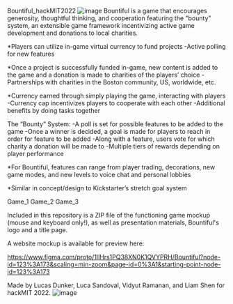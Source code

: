 Bountiful_hackMIT2022
![image](https://github.com/liamshen10/HackMIT-2022-Bountiful/assets/107076001/1700ed83-b53b-44f8-adb7-7290d84c92e3)
Bountiful is a game that encourages generosity, thoughtful thinking, and cooperation featuring the "bounty" system, an extensible game framework incentivizing active game development and donations to local charities.

*Players can utilize in-game virtual currency to fund projects -Active polling for new features

*Once a project is successfully funded in-game, new content is added to the game and a donation is made to charities of the players’ choice -Partnerships with charities in the Boston community, US, worldwide, etc.

*Currency earned through simply playing the game, interacting with players -Currency cap incentivizes players to cooperate with each other -Additional benefits by doing tasks together

The “Bounty” System: -A poll is set for possible features to be added to the game -Once a winner is decided, a goal is made for players to reach in order for feature to be added -Along with a feature, users vote for which charity a donation will be made to -Multiple tiers of rewards depending on player performance

*For Bountiful, features can range from player trading, decorations, new game modes, and new levels to voice chat and personal lobbies

*Similar in concept/design to Kickstarter’s stretch goal system

Game_1 Game_2 Game_3

Included in this repository is a ZIP file of the functioning game mockup (mouse and keyboard only!), as well as presentation materials, Bountiful's logo and a title page.

A website mockup is available for preview here:

https://www.figma.com/proto/1llHrs1PQ38XN0K1QVYPRH/Bountiful?node-id=123%3A173&scaling=min-zoom&page-id=0%3A1&starting-point-node-id=123%3A173

Made by Lucas Dunker, Luca Sandoval, Vidyut Ramanan, and Liam Shen for hackMIT 2022.
![image](https://github.com/liamshen10/HackMIT-2022-Bountiful/assets/107076001/08840a71-ffad-4788-be65-33017c9f6f0f)

